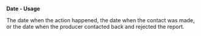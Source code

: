 **Date - Usage**

The date when the action happened, the date when the contact was made, or the date when the producer contacted back and rejected the report.
